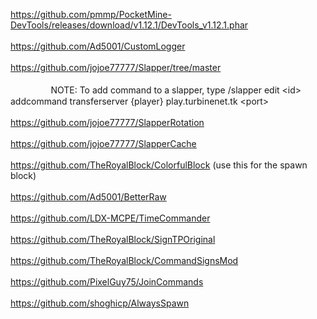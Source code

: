 https://github.com/pmmp/PocketMine-DevTools/releases/download/v1.12.1/DevTools_v1.12.1.phar<br><br>
https://github.com/Ad5001/CustomLogger<br><br>
https://github.com/jojoe77777/Slapper/tree/master<br><br>
ᅠᅠᅠᅠᅠNOTE: To add command to a slapper, type /slapper edit &lt;id&gt; addcommand transferserver {player} play.turbinenet.tk &lt;port&gt; <br><br>
https://github.com/jojoe77777/SlapperRotation<br><br>
https://github.com/jojoe77777/SlapperCache<br><br>
https://github.com/TheRoyalBlock/ColorfulBlock (use this for the spawn block)<br><br>
https://github.com/Ad5001/BetterRaw<br><br>
https://github.com/LDX-MCPE/TimeCommander<br><br>
https://github.com/TheRoyalBlock/SignTPOriginal<br><br>
https://github.com/TheRoyalBlock/CommandSignsMod<br><br>
https://github.com/PixelGuy75/JoinCommands <br><br>
https://github.com/shoghicp/AlwaysSpawn
